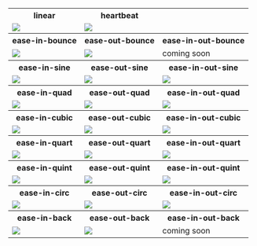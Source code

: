 <table> 
<tr>
  
  <th>
    linear
  </th>
  <th>
    heartbeat
  </th>
</tr>


<tr>
  <td>
    <img src="https://justusdeckerde.wordpress.com/wp-content/uploads/2025/04/linear-2.png">
  </td>
  <td>
    <img src="https://justusdeckerde.wordpress.com/wp-content/uploads/2025/04/heartbeat-2.png">
  </td>
</tr>

<tr>
  <th>
    ease-in-bounce
  </th>
  <th>
    ease-out-bounce
  </th>
  <th>
    ease-in-out-bounce
  </th>
</tr>
<tr>
  <td>
    <img src="https://justusdeckerde.wordpress.com/wp-content/uploads/2025/04/ease_out_bounce-3.png">
  </td>
  <td>
    <img src="https://justusdeckerde.wordpress.com/wp-content/uploads/2025/04/ease_in_bounce.png">
  </td>
  <td>
    coming soon
  </td>
   
</tr>
<tr>
  <th>
    ease-in-sine
  </th>
  <th>
    ease-out-sine
  </th>
  <th>
    ease-in-out-sine
  </th>
</tr>
<tr>
  <td>
    <img src="https://justusdeckerde.wordpress.com/wp-content/uploads/2025/04/ease_in_sine-2.png">
   </td>
   <td>
    <img src="https://justusdeckerde.wordpress.com/wp-content/uploads/2025/04/ease_out_sine-2.png">
   </td>
  <td>
    <img src="https://justusdeckerde.wordpress.com/wp-content/uploads/2025/04/ease_in_out_sine.png">
   </td>
</tr>

</tr>



<tr>
  <th>
    ease-in-quad
  </th>
  <th>
    ease-out-quad
  </th>
  <th>
    ease-in-out-quad
  </th>
</tr>
<tr>
  <td>
    <img src="https://justusdeckerde.wordpress.com/wp-content/uploads/2025/04/ease_in_quad-2.png">
   </td>
   <td>
    <img src="https://justusdeckerde.wordpress.com/wp-content/uploads/2025/04/ease_out_quad-2.png">
   </td>
  <td>
    <img src="https://justusdeckerde.wordpress.com/wp-content/uploads/2025/04/ease_in_out_quad-2.png">
   </td>
</tr>


<tr>
  <th>
    ease-in-cubic
  </th>
  <th>
    ease-out-cubic
  </th>
  <th>
    ease-in-out-cubic
  </th>
</tr>
<tr>
  <td>
    <img src="https://justusdeckerde.wordpress.com/wp-content/uploads/2025/04/ease_in_cubic-2.png">
   </td>
   <td>
    <img src="https://justusdeckerde.wordpress.com/wp-content/uploads/2025/04/ease_out_cubic-2.png">
   </td>
  <td>
    <img src="https://justusdeckerde.wordpress.com/wp-content/uploads/2025/04/ease_in_out_cubic-2.png">
   </td>
</tr>


<tr>
  <th>
    ease-in-quart
  </th>
  <th>
    ease-out-quart
  </th>
  <th>
    ease-in-out-quart
  </th>
</tr>
<tr>
  <td>
    <img src="https://justusdeckerde.wordpress.com/wp-content/uploads/2025/04/ease_in_quart-2.png">
   </td>
   <td>
    <img src="https://justusdeckerde.wordpress.com/wp-content/uploads/2025/04/ease_out_quart-2.png">
   </td>
  <td>
    <img src="https://justusdeckerde.wordpress.com/wp-content/uploads/2025/04/ease_in_out_quart-2.png">
   </td>
</tr>

<tr>
  <th>
    ease-in-quint
  </th>
  <th>
    ease-out-quint
  </th>
  <th>
    ease-in-out-quint
  </th>
</tr>
<tr>
  <td>
    <img src="https://justusdeckerde.wordpress.com/wp-content/uploads/2025/04/ease_in_quint-2.png">
   </td>
   <td>
    <img src="https://justusdeckerde.wordpress.com/wp-content/uploads/2025/04/ease_out_quint-2.png">
   </td>
  <td>
    <img src="https://justusdeckerde.wordpress.com/wp-content/uploads/2025/04/ease_in_out_quint-2.png">
   </td>
</tr>

<tr>
  <th>
    ease-in-circ
  </th>
  <th>
    ease-out-circ
  </th>
  <th>
    ease-in-out-circ
  </th>
</tr>
<tr>
  <td>
    <img src="https://justusdeckerde.wordpress.com/wp-content/uploads/2025/04/ease_in_circ-2.png">
   </td>
   <td>
    <img src="https://justusdeckerde.wordpress.com/wp-content/uploads/2025/04/ease_out_circ-2.png">
   </td>
  <td>
    <img src="https://justusdeckerde.wordpress.com/wp-content/uploads/2025/04/ease_in_out_circ-2.png">
   </td>
</tr>

<tr>
  <th>
    ease-in-back
  </th>
  <th>
    ease-out-back
  </th>
  <th>
    ease-in-out-back
  </th>

</tr>
<tr>
  <td>
    <img src="https://justusdeckerde.wordpress.com/wp-content/uploads/2025/04/ease_in_back-2.png">
   </td>
   <td>
    <img src="https://justusdeckerde.wordpress.com/wp-content/uploads/2025/04/ease_out_back-3.png">
     
   </td>
   <td>
    coming soon
  </td>

</tr>

</table>
